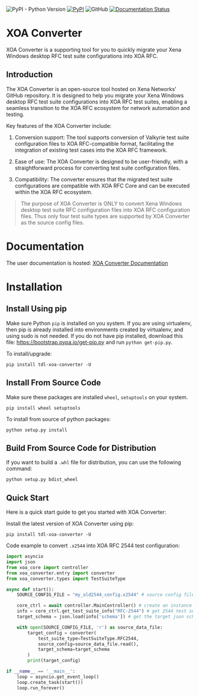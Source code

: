 ![PyPI - Python Version](https://img.shields.io/pypi/pyversions/tdl-xoa-converter) [![PyPI](https://img.shields.io/pypi/v/tdl-xoa-converter)](https://pypi.python.org/pypi/tdl-xoa-converter) ![GitHub](https://img.shields.io/github/license/xenanetworks/tdl-xoa-converter) [![Documentation Status](https://readthedocs.com/projects/xena-networks-tdl-xoa-converter/badge/?version=latest)](https://docs.xenanetworks.com/projects/tdl-xoa-converter/en/latest/?badge=latest)

# XOA Converter

XOA Converter is a supporting tool for you to quickly migrate your Xena Windows desktop RFC test suite configurations into XOA RFC.

## Introduction

The XOA Converter is an open-source tool hosted on Xena Networks' GitHub repository. It is designed to help you migrate your Xena Windows desktop RFC test suite configurations into XOA RFC test suites, enabling a seamless transition to the XOA RFC ecosystem for network automation and testing.

Key features of the XOA Converter include:

1. Conversion support: The tool supports conversion of Valkyrie test suite configuration files to XOA RFC-compatible format, facilitating the integration of existing test cases into the XOA RFC framework.

2. Ease of use: The XOA Converter is designed to be user-friendly, with a straightforward process for converting test suite configuration files.

3. Compatibility: The converter ensures that the migrated test suite configurations are compatible with XOA RFC Core and can be executed within the XOA RFC ecosystem.

> The purpose of XOA Converter is ONLY to convert Xena Windows desktop test suite RFC configuration files into XOA RFC configuration files. Thus only four test suite types are supported by XOA Converter as the source config files. 

# Documentation

The user documentation is hosted:
[XOA Converter Documentation](https://docs.xenanetworks.com/projects/tdl-xoa-converter)


# Installation

## Install Using pip

Make sure Python ``pip`` is installed on you system. If you are using virtualenv, then pip is already installed into environments created by virtualenv, and using sudo is not needed. If you do not have pip installed, download this file: https://bootstrap.pypa.io/get-pip.py and run ``python get-pip.py``.

To install/upgrade:

``` shell
pip install tdl-xoa-converter -U
```

## Install From Source Code

Make sure these packages are installed ``wheel``, ``setuptools`` on your system.

``` shell
pip install wheel setuptools
```


To install from source of python packages:

``` shell
python setup.py install
```


## Build From Source Code for Distribution

If you want to build a ``.whl`` file for distribution, you can use the following command:

``` shell
python setup.py bdist_wheel
```

## Quick Start

Here is a quick start guide to get you started with XOA Converter:

Install the latest version of XOA Converter using pip:

``` shell
pip install tdl-xoa-converter -U
```

Code example to convert `.x2544` into XOA RFC 2544 test configuration:

``` python
import asyncio
import json
from xoa_core import controller
from xoa_converter.entry import converter
from xoa_converter.types import TestSuiteType

async def start():
    SOURCE_CONFIG_FILE = "my_old2544_config.x2544" # source config file to be converted

    core_ctrl = await controller.MainController() # create an instance of xoa rfc core controller
    info = core_ctrl.get_test_suite_info("RFC-2544") # get 2544 test suite information from the core's registration
    target_schema = json.load(info['schema']) # get the target json schema

    with open(SOURCE_CONFIG_FILE, 'r') as source_data_file:
        target_config = converter(
            test_suite_type=TestSuiteType.RFC2544, 
            source_config=source_data_file.read(), 
            target_schema=target_schema
        )
        print(target_config)

if __name__ == '__main__':
    loop = asyncio.get_event_loop()
    loop.create_task(start())
    loop.run_forever()
```